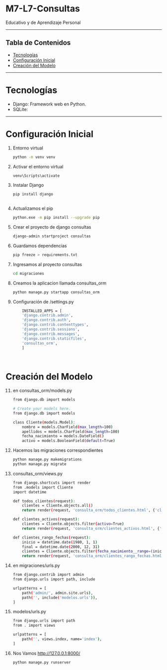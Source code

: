 # M7-L7-Consultas
Educativo y de Aprendizaje Personal

---
## Tabla de Contenidos
- [Tecnologías](#Tecnologías)
- [Configuración Inicial](#configuración-Inicial)
- [Creación del Modelo](#creación-del-modelo)
---
# Tecnologías
- Django: Framework web en Python.
- SQLite:
--- 
# Configuración Inicial 
1. Entorno virtual 
    ```bash 
    python -m venv venv

2. Activar el entorno virtual
    ```bash 
    venv\Scripts\activate

3. Instalar Django
    ```bash 
    pip install django 
        
4. Actualizamos el pip 
    ```bash
    python.exe -m pip install --upgrade pip

5. Crear el proyecto de django consultas
    ```bash 
    django-admin startproject consultas

6. Guardamos dependencias
    ```bash
    pip freeze > requirements.txt

7. Ingresamos al proyecto consultas
    ```bash 
    cd migraciones

9. Creamos la aplicacion llamada consultas_orm
    ```bash     
    python manage.py startapp consultas_orm


10. Configuración de /settings.py 
    ```bash 
        INSTALLED_APPS = [
        'django.contrib.admin',
        'django.contrib.auth',
        'django.contrib.contenttypes',
        'django.contrib.sessions',
        'django.contrib.messages',
        'django.contrib.staticfiles',
        'consultas_orm',
        ]
       



# Creación del Modelo 

11. en consultas_orm/models.py
    ```bash
    from django.db import models

    # Create your models here.
    from django.db import models

    class Cliente(models.Model):
        nombre = models.CharField(max_length=100)
        apellidos = models.CharField(max_length=100)
        fecha_nacimiento = models.DateField()
        activo = models.BooleanField(default=True)

12. Hacemos las migraciones correspondientes
    ```bash
    python manage.py makemigrations
    python manage.py migrate

13. consultas_orm/views.py
    ```bash
    from django.shortcuts import render
    from .models import Cliente
    import datetime

    def todos_clientes(request):
        clientes = Cliente.objects.all()
        return render(request, 'consulta_orm/todos_clientes.html', {'clientes': clientes})

    def clientes_activos(request):
        clientes = Cliente.objects.filter(activo=True)
        return render(request, 'consulta_orm/clientes_activos.html', {'clientes': clientes})

    def clientes_rango_fechas(request):
        inicio = datetime.date(1980, 1, 1)
        final = datetime.date(2000, 12, 31)
        clientes = Cliente.objects.filter(fecha_nacimiento__range=(inicio, final))
        return render(request, 'consulta_orm/clientes_rango_fechas.html', {'clientes': clientes})


14. en migraciones/urls.py
    ```bash
    from django.contrib import admin
    from django.urls import path, include

    urlpatterns = [
        path('admin/', admin.site.urls),
        path('', include('modelos.urls')),
    ]

15. modelos/urls.py
    ```bash
    from django.urls import path
    from . import views

    urlpatterns = [
        path('', views.index, name='index'),
    ]
16. Nos Vamos http://127.0.0.1:8000/ 
    ```bash
    python manage.py runserver